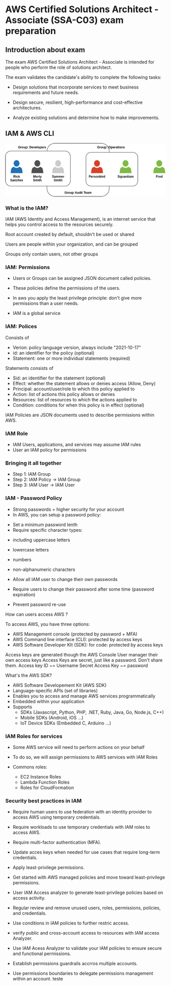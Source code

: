 # AWS Certified Solutions Architect - Associate (SSA-C03) exam preparation

## Introduction about exam

<p>The exam AWS Certified Solutions Architect - Associate is intended for people who perform the role of solutions architect.</p>

<p>The exam validates the candidate's ability to complete the following tasks:</p>

 - Design solutions that incorporate services to meet business requirements and future needs.

 - Design secure, resilient, high-performance and cost-effective architectures.

 - Analyze existing solutions and determine how to make improvements.

## IAM & AWS CLI

<img src="./images/iam.jpg" alt="Image IAM">

### What is the IAM? 
<p>IAM (AWS Identity and Access Management), is an internet service that helps you control access to the resources securely.</p> 

<p>Root account created by default, shouldn't be used or shared </p>

<p>Users are people within your organization, and can be grouped</p>

<p>Groups only contain users, not other groups</p>

### IAM: Permissions

 - Users or Groups can be assigned JSON document called policies.

 - These policies define the permissions of the users.

 - In aws you apply the least privilege principle: don't give more permissions than a user needs. 

 - IAM is a global service

### IAM: Polices

Consists of
 - Verion: policy language version, always include "2021-10-17"
 - id: an identifier for the policy (optional)
 - Statement: one or more individual statements (required)
 
Statements consists of
 - Sid: an identifier for the statement (optional)
 - Effect: whether the statement allows or denies access (Allow, Deny)
 - Principal: account/user/role to which this policy applied to
 - Action: list of actions this policy allows or denies
 - Resources: list of resources to which the actions applied to
 - Condition: conditions for when this policy is in effect (optional)

 IAM Policies are JSON documents used to describe permissions within AWS. 

 ### IAM Role
  - IAM Users, applications, and services may assume IAM rules
  - User an IAM policy for permissions

 ### Bringing it all together

 - Step 1: IAM Group
 - Step 2: IAM Policy -> IAM Group
 - Step 3: IAM User -> IAM User

### IAM - Password Policy

 - Strong passwords = higher security for your account
 - In AWS, you can setup a password policy:
  * Set a minimum password lenth
  * Require specific character types:
   - including uppercase letters
   - lowercase letters
   - numbers
   - non-alphanumeric characters

 - Allow all IAM user to change their own passwords
 - Require users to change their password after some time (password expiration)
 - Prevent password re-use

 How can users access AWS ? 

To access AWS, you have three options:
 - AWS Management console (protected by password + MFA)
 - AWS Command line interface (CLI): protected by access keys
 - AWS Software Developer KIt (SDK): for code: protected by access keys

Access keys are generated though the AWS Console
User manager their own access keys
Access Keys are secret, just like a password. Don't share them.
Access key ID ~= Username
Secret Access Key ~= password

What's the AWS SDK? 
 - AWS Software Developement Kit (AWS SDK)
 - Language-specific APIs (set of libraries)
 - Enables you to access and manage AWS services programmatically
 - Embedded within your application
 - Supports
   - SDKs (Javascript, Python, PHP, .NET, Ruby, Java, Go, Node.js, C++)
   - Mobile SDKs (Android, iOS ...)
   - IoT Device SDKs (Embedded C, Arduino ...)

### IAM Roles for services

 - Some AWS service will need to perform actions on your behalf

 - To do so, we will assign permissions to AWS services with IAM Roles

 - Commons roles: 
   - EC2 Instance Roles
   - Lambda Function Roles
   - Roles for CloudFormation

### Security best practices in IAM

 - Require human users to use federation with an identity provider to access AWS using temporary credentials.

 - Require workloads to use temporary credentials with IAM roles to access AWS.

 - Require multi-factor authentication (MFA).

 - Update acces keys when needed for use cases that require long-term credentials.

 - Apply least-privilege permissions.

 - Get started with AWS managed policies and move toward least-privilege permissions.

 - User IAM Access analyzer to generate least-privilege policies based on access activity. 

 - Regular review and remove unused users, roles, permissions, policies, and credentials.

 - Use conditions in IAM policies to further restric access.

 - verify public and cross-account access to resources with IAM access Analyzer.

 - Use IAM Acess Analyzer to validate your IAM policies to ensure secure and functional permissions. 

 - Establish permissions guardrails accrros multiple accounts. 

 - Use permissions boundaries to delegate permissions management within an account. teste

